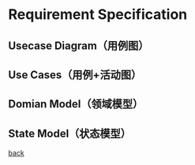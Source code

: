 # Requirement Specification

## Usecase Diagram（用例图）

## Use Cases（用例+活动图）

## Domian Model（领域模型）

## State Model（状态模型）

[back](../)